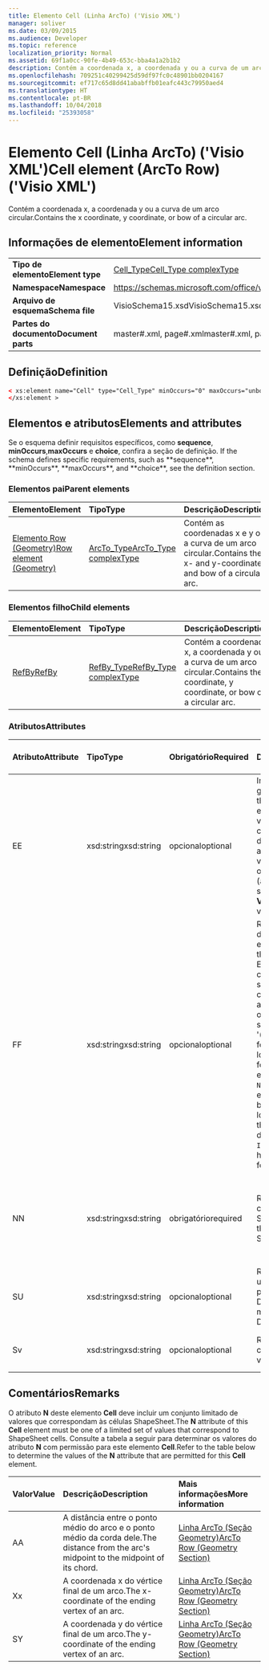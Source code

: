 ```yaml
---
title: Elemento Cell (Linha ArcTo) ('Visio XML')
manager: soliver
ms.date: 03/09/2015
ms.audience: Developer
ms.topic: reference
localization_priority: Normal
ms.assetid: 69f1a0cc-90fe-4b49-653c-bba4a1a2b1b2
description: Contém a coordenada x, a coordenada y ou a curva de um arco circular.
ms.openlocfilehash: 709251c40299425d59df97fc0c48901bb0204167
ms.sourcegitcommit: ef717c65d8dd41ababffb01eafc443c79950aed4
ms.translationtype: HT
ms.contentlocale: pt-BR
ms.lasthandoff: 10/04/2018
ms.locfileid: "25393058"
---
```

# <a name="cell-element-arcto-row-visio-xml"></a><span data-ttu-id="4a195-103">Elemento Cell (Linha ArcTo) ('Visio XML')</span><span class="sxs-lookup"><span data-stu-id="4a195-103">Cell element (ArcTo Row) ('Visio XML')</span></span>

<span data-ttu-id="4a195-104">Contém a coordenada x, a coordenada y ou a curva de um arco circular.</span><span class="sxs-lookup"><span data-stu-id="4a195-104">Contains the x coordinate, y coordinate, or bow of a circular arc.</span></span>
  
## <a name="element-information"></a><span data-ttu-id="4a195-105">Informações de elemento</span><span class="sxs-lookup"><span data-stu-id="4a195-105">Element information</span></span>

|||
|:-----|:-----|
|<span data-ttu-id="4a195-106">**Tipo de elemento**</span><span class="sxs-lookup"><span data-stu-id="4a195-106">**Element type**</span></span> <br/> |[<span data-ttu-id="4a195-107">Cell_Type</span><span class="sxs-lookup"><span data-stu-id="4a195-107">Cell_Type complexType</span></span>](cell_type-complextypevisio-xml.md) <br/> |
|<span data-ttu-id="4a195-108">**Namespace**</span><span class="sxs-lookup"><span data-stu-id="4a195-108">**Namespace**</span></span> <br/> |https://schemas.microsoft.com/office/visio/2012/main  <br/> |
|<span data-ttu-id="4a195-109">**Arquivo de esquema**</span><span class="sxs-lookup"><span data-stu-id="4a195-109">**Schema file**</span></span> <br/> |<span data-ttu-id="4a195-110">VisioSchema15.xsd</span><span class="sxs-lookup"><span data-stu-id="4a195-110">VisioSchema15.xsd</span></span>  <br/> |
|<span data-ttu-id="4a195-111">**Partes do documento**</span><span class="sxs-lookup"><span data-stu-id="4a195-111">**Document parts**</span></span> <br/> |<span data-ttu-id="4a195-112">master#.xml, page#.xml</span><span class="sxs-lookup"><span data-stu-id="4a195-112">master#.xml, page#.xml</span></span>  <br/> |
   
## <a name="definition"></a><span data-ttu-id="4a195-113">Definição</span><span class="sxs-lookup"><span data-stu-id="4a195-113">Definition</span></span>

```XML
< xs:element name="Cell" type="Cell_Type" minOccurs="0" maxOccurs="unbounded" >
</xs:element >
```

## <a name="elements-and-attributes"></a><span data-ttu-id="4a195-114">Elementos e atributos</span><span class="sxs-lookup"><span data-stu-id="4a195-114">Elements and attributes</span></span>

<span data-ttu-id="4a195-115">Se o esquema definir requisitos específicos, como **sequence**, **minOccurs**,**maxOccurs** e **choice**, confira a seção de definição.</span><span class="sxs-lookup"><span data-stu-id="4a195-115">
    If the schema defines specific requirements, such as \*\*sequence\*\*, \*\*minOccurs**,
    \*\*maxOccurs\**, and
    \*\*choice\*\*, see the definition section.
</span></span> 
  
### <a name="parent-elements"></a><span data-ttu-id="4a195-116">Elementos pai</span><span class="sxs-lookup"><span data-stu-id="4a195-116">Parent elements</span></span>

|<span data-ttu-id="4a195-117">**Elemento**</span><span class="sxs-lookup"><span data-stu-id="4a195-117">**Element**</span></span>|<span data-ttu-id="4a195-118">**Tipo**</span><span class="sxs-lookup"><span data-stu-id="4a195-118">**Type**</span></span>|<span data-ttu-id="4a195-119">**Descrição**</span><span class="sxs-lookup"><span data-stu-id="4a195-119">**Description**</span></span>|
|:-----|:-----|:-----|
|[<span data-ttu-id="4a195-120">Elemento Row (Geometry)</span><span class="sxs-lookup"><span data-stu-id="4a195-120">Row element (Geometry)</span></span>](row-element-geometry-sectionvisio-xml.md) <br/> |[<span data-ttu-id="4a195-121">ArcTo_Type</span><span class="sxs-lookup"><span data-stu-id="4a195-121">ArcTo_Type complexType</span></span>](arcto_type-complextypevisio-xml.md) <br/> |<span data-ttu-id="4a195-122">Contém as coordenadas x e y ou a curva de um arco circular.</span><span class="sxs-lookup"><span data-stu-id="4a195-122">Contains the x- and y-coordinates and bow of a circular arc.</span></span>  <br/> |
   
### <a name="child-elements"></a><span data-ttu-id="4a195-123">Elementos filho</span><span class="sxs-lookup"><span data-stu-id="4a195-123">Child elements</span></span>

|<span data-ttu-id="4a195-124">**Elemento**</span><span class="sxs-lookup"><span data-stu-id="4a195-124">**Element**</span></span>|<span data-ttu-id="4a195-125">**Tipo**</span><span class="sxs-lookup"><span data-stu-id="4a195-125">**Type**</span></span>|<span data-ttu-id="4a195-126">**Descrição**</span><span class="sxs-lookup"><span data-stu-id="4a195-126">**Description**</span></span>|
|:-----|:-----|:-----|
|[<span data-ttu-id="4a195-127">RefBy</span><span class="sxs-lookup"><span data-stu-id="4a195-127">RefBy</span></span>](refby-element-cell_type-complextypevisio-xml.md) <br/> |[<span data-ttu-id="4a195-128">RefBy_Type</span><span class="sxs-lookup"><span data-stu-id="4a195-128">RefBy_Type complexType</span></span>](refby_type-complextypevisio-xml.md) <br/> |<span data-ttu-id="4a195-129">Contém a coordenada x, a coordenada y ou a curva de um arco circular.</span><span class="sxs-lookup"><span data-stu-id="4a195-129">Contains the x coordinate, y coordinate, or bow of a circular arc.</span></span>  <br/> |
   
### <a name="attributes"></a><span data-ttu-id="4a195-130">Atributos</span><span class="sxs-lookup"><span data-stu-id="4a195-130">Attributes</span></span>

|<span data-ttu-id="4a195-131">**Atributo**</span><span class="sxs-lookup"><span data-stu-id="4a195-131">**Attribute**</span></span>|<span data-ttu-id="4a195-132">**Tipo**</span><span class="sxs-lookup"><span data-stu-id="4a195-132">**Type**</span></span>|<span data-ttu-id="4a195-133">**Obrigatório**</span><span class="sxs-lookup"><span data-stu-id="4a195-133">**Required**</span></span>|<span data-ttu-id="4a195-134">**Descrição**</span><span class="sxs-lookup"><span data-stu-id="4a195-134">**Description**</span></span>|<span data-ttu-id="4a195-135">**Valores possíveis**</span><span class="sxs-lookup"><span data-stu-id="4a195-135">**Possible values:**</span></span>|
|:-----|:-----|:-----|:-----|:-----|
|<span data-ttu-id="4a195-136">E</span><span class="sxs-lookup"><span data-stu-id="4a195-136">E</span></span>  <br/> |<span data-ttu-id="4a195-137">xsd:string</span><span class="sxs-lookup"><span data-stu-id="4a195-137">xsd:string</span></span>  <br/> |<span data-ttu-id="4a195-138">opcional</span><span class="sxs-lookup"><span data-stu-id="4a195-138">optional</span></span>  <br/> |<span data-ttu-id="4a195-139">Indica que a fórmula gera um erro.</span><span class="sxs-lookup"><span data-stu-id="4a195-139">Indicates that the formula evaluates to an error.</span></span> <span data-ttu-id="4a195-140">O valor de **E** é atual (uma cadeia de mensagem de erro); o valor do atributo **V** é o último valor válido.</span><span class="sxs-lookup"><span data-stu-id="4a195-140">The value of **E** is the current value (an error message string); the value of the **V** attribute is the last valid value.</span></span>  <br/> |<span data-ttu-id="4a195-141">Uma cadeia de caracteres de mensagem de erro.</span><span class="sxs-lookup"><span data-stu-id="4a195-141">An error message string.</span></span>  <br/> |
|<span data-ttu-id="4a195-142">F</span><span class="sxs-lookup"><span data-stu-id="4a195-142">F</span></span>  <br/> |<span data-ttu-id="4a195-143">xsd:string</span><span class="sxs-lookup"><span data-stu-id="4a195-143">xsd:string</span></span>  <br/> |<span data-ttu-id="4a195-144">opcional</span><span class="sxs-lookup"><span data-stu-id="4a195-144">optional</span></span>  <br/> | <span data-ttu-id="4a195-145">Representa a fórmula do elemento.</span><span class="sxs-lookup"><span data-stu-id="4a195-145">Represents the element's formula.</span></span> <span data-ttu-id="4a195-146">Esse atributo pode conter uma das seguintes cadeias de caracteres:</span><span class="sxs-lookup"><span data-stu-id="4a195-146">This attribute can contain one of the following strings:</span></span>  <br/>  <span data-ttu-id="4a195-147">'(alguma fórmula)' se a fórmula existir localmente</span><span class="sxs-lookup"><span data-stu-id="4a195-147">'(some formula)' if the formula exists locally</span></span>  <br/>  <span data-ttu-id="4a195-148">`No Formula` se a fórmula estiver excluída ou bloqueada localmente</span><span class="sxs-lookup"><span data-stu-id="4a195-148">`No Formula` if the formula is locally deleted or blocked</span></span>  <br/>  <span data-ttu-id="4a195-149">`Inh` se a fórmula for herdada.</span><span class="sxs-lookup"><span data-stu-id="4a195-149">`Inh` if the formula is inherited.</span></span>  <br/> |<span data-ttu-id="4a195-150">Uma fórmula.</span><span class="sxs-lookup"><span data-stu-id="4a195-150">A formula</span></span>  <br/> |
|<span data-ttu-id="4a195-151">N</span><span class="sxs-lookup"><span data-stu-id="4a195-151">N</span></span>  <br/> |<span data-ttu-id="4a195-152">xsd:string</span><span class="sxs-lookup"><span data-stu-id="4a195-152">xsd:string</span></span>  <br/> |<span data-ttu-id="4a195-153">obrigatório</span><span class="sxs-lookup"><span data-stu-id="4a195-153">required</span></span>  <br/> |<span data-ttu-id="4a195-154">Representa o nome da célula ShapeSheet.</span><span class="sxs-lookup"><span data-stu-id="4a195-154">Represents the name of the ShapeSheet cell.</span></span>  <br/> |<span data-ttu-id="4a195-155">O nome da célula ShapeSheet.</span><span class="sxs-lookup"><span data-stu-id="4a195-155">The name of a ShapeSheet cell.</span></span>  <br/> <span data-ttu-id="4a195-156">Confira a seção Comentários abaixo.</span><span class="sxs-lookup"><span data-stu-id="4a195-156">See the Remarks section below.</span></span>  <br/> |
|<span data-ttu-id="4a195-157">S</span><span class="sxs-lookup"><span data-stu-id="4a195-157">U</span></span>  <br/> |<span data-ttu-id="4a195-158">xsd:string</span><span class="sxs-lookup"><span data-stu-id="4a195-158">xsd:string</span></span>  <br/> |<span data-ttu-id="4a195-159">opcional</span><span class="sxs-lookup"><span data-stu-id="4a195-159">optional</span></span>  <br/> |<span data-ttu-id="4a195-160">Representa uma unidade de medida. O padrão é DL.</span><span class="sxs-lookup"><span data-stu-id="4a195-160">Represents a unit of measure The default is DL.</span></span>  <br/> |<span data-ttu-id="4a195-161">As unidades da célula.</span><span class="sxs-lookup"><span data-stu-id="4a195-161">The units of the cell.</span></span>  <br/> |
|<span data-ttu-id="4a195-162">S</span><span class="sxs-lookup"><span data-stu-id="4a195-162">v</span></span>  <br/> |<span data-ttu-id="4a195-163">xsd:string</span><span class="sxs-lookup"><span data-stu-id="4a195-163">xsd:string</span></span>  <br/> |<span data-ttu-id="4a195-164">opcional</span><span class="sxs-lookup"><span data-stu-id="4a195-164">optional</span></span>  <br/> |<span data-ttu-id="4a195-165">Representa o valor da célula.</span><span class="sxs-lookup"><span data-stu-id="4a195-165">Represents the value of the cell.</span></span>  <br/> |<span data-ttu-id="4a195-166">O valor da célula ShapeSheet.</span><span class="sxs-lookup"><span data-stu-id="4a195-166">The value of the ShapeSheet cell.</span></span>  <br/> |
   
## <a name="remarks"></a><span data-ttu-id="4a195-167">Comentários</span><span class="sxs-lookup"><span data-stu-id="4a195-167">Remarks</span></span>

<span data-ttu-id="4a195-168">O atributo **N** deste elemento **Cell** deve incluir um conjunto limitado de valores que correspondam às células ShapeSheet.</span><span class="sxs-lookup"><span data-stu-id="4a195-168">The **N** attribute of this **Cell** element must be one of a limited set of values that correspond to ShapeSheet cells.</span></span> <span data-ttu-id="4a195-169">Consulte a tabela a seguir para determinar os valores do atributo **N** com permissão para este elemento **Cell**.</span><span class="sxs-lookup"><span data-stu-id="4a195-169">Refer to the table below to determine the values of the **N** attribute that are permitted for this **Cell** element.</span></span> 
  
|<span data-ttu-id="4a195-170">**Valor**</span><span class="sxs-lookup"><span data-stu-id="4a195-170">**Value**</span></span>|<span data-ttu-id="4a195-171">**Descrição**</span><span class="sxs-lookup"><span data-stu-id="4a195-171">**Description**</span></span>|<span data-ttu-id="4a195-172">**Mais informações**</span><span class="sxs-lookup"><span data-stu-id="4a195-172">**More information**</span></span>|
|:-----|:-----|:-----|
|<span data-ttu-id="4a195-173">A</span><span class="sxs-lookup"><span data-stu-id="4a195-173">A</span></span>  <br/> |<span data-ttu-id="4a195-174">A distância entre o ponto médio do arco e o ponto médio da corda dele.</span><span class="sxs-lookup"><span data-stu-id="4a195-174">The distance from the arc's midpoint to the midpoint of its chord.</span></span>  <br/> |[<span data-ttu-id="4a195-175">Linha ArcTo (Seção Geometry)</span><span class="sxs-lookup"><span data-stu-id="4a195-175">ArcTo Row (Geometry Section)</span></span>](arcto-row-geometry-section.md) <br/> |
|<span data-ttu-id="4a195-176">X</span><span class="sxs-lookup"><span data-stu-id="4a195-176">x</span></span>  <br/> |<span data-ttu-id="4a195-177">A coordenada x do vértice final de um arco.</span><span class="sxs-lookup"><span data-stu-id="4a195-177">The x-coordinate of the ending vertex of an arc.</span></span>  <br/> |[<span data-ttu-id="4a195-178">Linha ArcTo (Seção Geometry)</span><span class="sxs-lookup"><span data-stu-id="4a195-178">ArcTo Row (Geometry Section)</span></span>](arcto-row-geometry-section.md) <br/> |
|<span data-ttu-id="4a195-179">S</span><span class="sxs-lookup"><span data-stu-id="4a195-179">Y</span></span>  <br/> |<span data-ttu-id="4a195-180">A coordenada y do vértice final de um arco.</span><span class="sxs-lookup"><span data-stu-id="4a195-180">The y-coordinate of the ending vertex of an arc.</span></span>  <br/> |[<span data-ttu-id="4a195-181">Linha ArcTo (Seção Geometry)</span><span class="sxs-lookup"><span data-stu-id="4a195-181">ArcTo Row (Geometry Section)</span></span>](arcto-row-geometry-section.md) <br/> |
   

